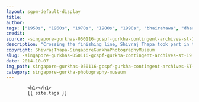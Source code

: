 ```yaml
---
layout: sgpm-default-display
title: 
author: 
tags: ["1950s", "1960s", "1970s", "1980s", "1990s", "bhairahawa", "dharan", "gurkhas", "kathmandu", "nepal", "pokhara", "singapore", "singapore gurkha archive", "singapore gurkha old photographs", "singapore gurkha photography museum", "singapore gurkhas"]
credit: 
source: -singapore-gurkhas-050116-gcspf-gurkha-contingent-archives-st-19
description: "Crossing the finishing line, Shivraj Thapa took part in the inter-company cross-country run. The distance was about 4km starting from Mount Vernon road, passing both Upper Serangoon road to Aljunied road and then back to camp. He came in second. Date: Late 1960s."
copyright: ShivrajThapa-SingaporeGurkhaPhotographyMuseum
slug: -singapore-gurkhas-050116-gcspf-gurkha-contingent-archives-st-19
date: 2014-10-07
img_path: singapore-gurkhas-050116-gcspf-gurkha-contingent-archives-ST-19.jpg
category: singapore-gurkha-photography-museum
---
```

	 		

	 		<h1></h1>
	 		{{ site.tags }}
	 		
